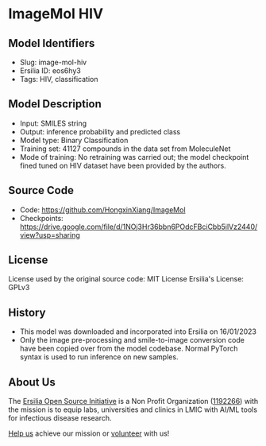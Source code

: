 # ImageMol HIV

## Model Identifiers

- Slug: image-mol-hiv
- Ersilia ID: eos6hy3
- Tags: HIV, classification

## Model Description

- Input: SMILES string
- Output: inference probability and predicted class
- Model type: Binary Classification
- Training set: 41127 compounds in the data set from MoleculeNet
- Mode of training: No retraining was carried out; the model checkpoint fined tuned on HIV dataset have been provided by the authors.

## Source Code

- Code: https://github.com/HongxinXiang/ImageMol
- Checkpoints: https://drive.google.com/file/d/1NOj3Hr36bbn6POdcFBciCbb5ilVz2440/view?usp=sharing

## License

License used by the original source code: MIT License
Ersilia's License: GPLv3

## History

- This model was downloaded and incorporated into Ersilia on 16/01/2023
- Only the image pre-processing and smile-to-image conversion code have been copied over from the model codebase. Normal PyTorch syntax is used to run inference on new samples.

## About Us

The [Ersilia Open Source Initiative](https://ersilia.io) is a Non Profit Organization ([1192266](https://register-of-charities.charitycommission.gov.uk/charity-search/-/charity-details/5170657/full-print)) with the mission is to equip labs, universities and clinics in LMIC with AI/ML tools for infectious disease research.

[Help us](https://www.ersilia.io/donate) achieve our mission or [volunteer](https://www.ersilia.io/volunteer) with us!
